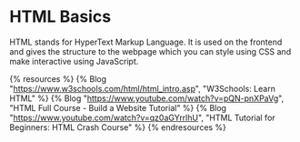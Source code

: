 # HTML Basics

HTML stands for HyperText Markup Language. It is used on the frontend and gives the structure to the webpage which you can style using CSS and make interactive using JavaScript.

{% resources %}
  {% Blog "https://www.w3schools.com/html/html_intro.asp", "W3Schools: Learn HTML" %}
  {% Blog "https://www.youtube.com/watch?v=pQN-pnXPaVg", "HTML Full Course - Build a Website Tutorial" %}
  {% Blog "https://www.youtube.com/watch?v=qz0aGYrrlhU", "HTML Tutorial for Beginners: HTML Crash Course" %}
{% endresources %}
